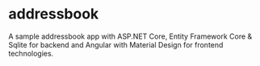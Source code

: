 # addressbook
A sample addressbook app with ASP.NET Core, Entity Framework Core &amp; Sqlite for backend and Angular with Material Design for frontend technologies.

